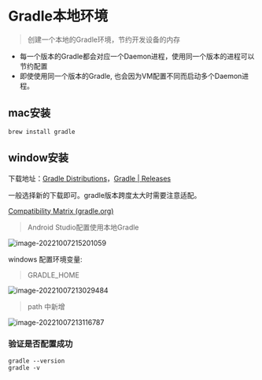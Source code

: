 # Gradle本地环境

> 创建一个本地的Gradle环境，节约开发设备的内存

* 每一个版本的Gradle都会对应一个Daemon进程，使用同一个版本的进程可以节约配置
* 即使使用同一个版本的Gradle, 也会因为VM配置不同而启动多个Daemon进程。

## mac安装

```shell
brew install gradle
```

## window安装

下载地址：[Gradle Distributions](https://services.gradle.org/distributions/)，[Gradle | Releases](https://gradle.org/releases/)

一般选择新的下载即可。gradle版本跨度太大时需要注意适配。

[Compatibility Matrix (gradle.org)](https://docs.gradle.org/current/userguide/compatibility.html)

> Android Studio配置使用本地Gradle

![image-20221007215201059](./Gradle%E6%9C%AC%E5%9C%B0%E7%8E%AF%E5%A2%83.assets/image-20221007215201059.png)

windows 配置环境变量:

> GRADLE_HOME

![image-20221007213029484](./Gradle%E6%9C%AC%E5%9C%B0%E7%8E%AF%E5%A2%83.assets/image-20221007213029484.png)

> path 中新增

![image-20221007213116787](./Gradle%E6%9C%AC%E5%9C%B0%E7%8E%AF%E5%A2%83.assets/image-20221007213116787.png)



### 验证是否配置成功

```shell
gradle --version
gradle -v
```

